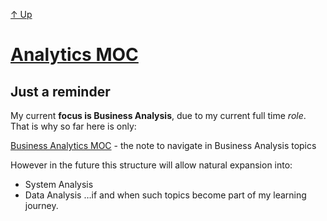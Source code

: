 [↑ Up](README.md)

# [Analytics MOC](.md)

## Just a reminder
My current **focus is Business Analysis**, due to my current full time *role*. 
That is why so far here is only:

[Business Analytics MOC](Business%20Analytics/Business%20Analytics%20MOC.md) - the note to navigate in Business Analysis topics

However in the future this structure will allow natural expansion into:
- System Analysis
- Data Analysis
…if and when such topics become part of my learning journey.
